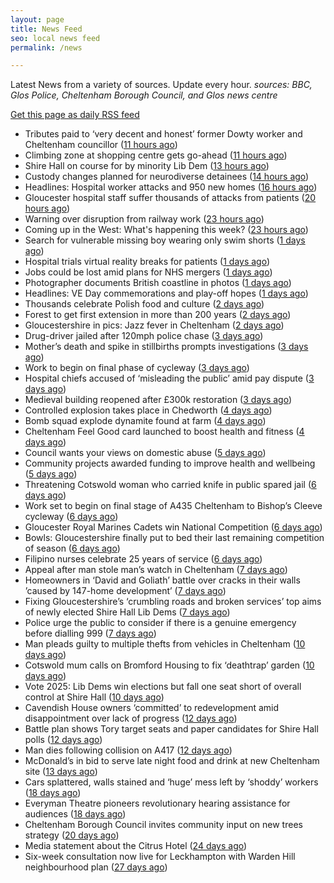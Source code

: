 ```yaml
---
layout: page
title: News Feed
seo: local news feed
permalink: /news

---
```


Latest News from a variety of sources. Update every hour.
_sources: BBC, Glos Police, Cheltenham Borough Council, and Glos news centre_

[Get this page as daily RSS feed](/daily.rss)

<!-- news_marker starts -->
- Tributes paid to ‘very decent and honest’ former Dowty worker and Cheltenham councillor ([11 hours ago](https://gloucesternewscentre.co.uk/tributes-paid-to-very-decent-and-honest-former-dowty-worker-and-cheltenham-councillor/))
- Climbing zone at shopping centre gets go-ahead ([11 hours ago](https://www.bbc.com/news/articles/cn5ywq6ng4yo))
- Shire Hall on course for by minority Lib Dem ([13 hours ago](https://gloucesternewscentre.co.uk/shire-hall-on-course-for-by-minority-lib-dem/))
- Custody changes planned for neurodiverse detainees ([14 hours ago](https://www.bbc.com/news/articles/cly3905l147o))
- Headlines: Hospital worker attacks and 950 new homes ([16 hours ago](https://www.bbc.com/news/articles/c7714z0nv3go))
- Gloucester hospital staff suffer thousands of attacks from patients ([20 hours ago](https://gloucesternewscentre.co.uk/gloucester-hospital-staff-suffer-thousands-of-attacks-from-patients/))
- Warning over disruption from railway work ([23 hours ago](https://www.bbc.com/news/articles/cy8n4d0kxjro))
- Coming up in the West: What's happening this week? ([23 hours ago](https://www.bbc.com/news/articles/c0j7p401x7eo))
- Search for vulnerable missing boy wearing only swim shorts ([1 days ago](https://www.bbc.com/news/articles/ced20dq64yno))
- Hospital trials virtual reality breaks for patients ([1 days ago](https://www.bbc.com/news/articles/c98py6k423xo))
- Jobs could be lost amid plans for NHS mergers ([1 days ago](https://www.bbc.com/news/articles/cq54e3ned40o))
- Photographer documents British coastline in photos ([1 days ago](https://www.bbc.com/news/articles/cewdlqzxello))
- Headlines: VE Day commemorations and play-off hopes ([1 days ago](https://www.bbc.com/news/articles/c8070x0r38jo))
- Thousands celebrate Polish food and culture ([2 days ago](https://www.bbc.com/news/articles/c861904v5ego))
- Forest to get first extension in more than 200 years ([2 days ago](https://www.bbc.com/news/articles/cx2w2d1ww0yo))
- Gloucestershire in pics: Jazz fever in Cheltenham ([2 days ago](https://www.bbc.com/news/articles/cql23676qlgo))
- Drug-driver jailed after 120mph police chase ([3 days ago](https://www.bbc.com/news/articles/c8jgl2gdj3jo))
- Mother’s death and spike in stillbirths prompts investigations ([3 days ago](https://gloucesternewscentre.co.uk/mothers-death-and-spike-in-stillbirths-prompts-investigations/))
- Work to begin on final phase of cycleway ([3 days ago](https://www.bbc.com/news/articles/cjwq3242dego))
- Hospital chiefs accused of ‘misleading the public’ amid pay dispute ([3 days ago](https://gloucesternewscentre.co.uk/hospital-chiefs-accused-of-misleading-the-public-amid-pay-dispute/))
- Medieval building reopened after £300k restoration ([3 days ago](https://www.bbc.com/news/articles/cwy6y3d1xz0o))
- Controlled explosion takes place in Chedworth ([4 days ago](https://gloucesternewscentre.co.uk/controlled-explosion-takes-place-in-chedworth/))
- Bomb squad explode dynamite found at farm ([4 days ago](https://www.bbc.com/news/articles/c0k34gzdmxko))
- Cheltenham Feel Good card launched to boost health and fitness ([4 days ago](https://www.cheltenham.gov.uk/news/article/3007/cheltenham_feel_good_card_launched_to_boost_health_and_fitness))
- Council wants your views on domestic abuse ([5 days ago](https://gloucesternewscentre.co.uk/council-wants-your-views-on-domestic-abuse/))
- Community projects awarded funding to improve health and wellbeing ([5 days ago](https://www.cheltenham.gov.uk/news/article/3006/community_projects_awarded_funding_to_improve_health_and_wellbeing))
- Threatening Cotswold woman who carried knife in public spared jail ([6 days ago](https://gloucesternewscentre.co.uk/threatening-cotswold-woman-who-carried-knife-in-public-spared-jail/))
- Work set to begin on final stage of A435 Cheltenham to Bishop’s Cleeve cycleway ([6 days ago](https://gloucesternewscentre.co.uk/work-set-to-begin-on-final-stage-of-a435-cheltenham-to-bishops-cleeve-cycleway/))
- Gloucester Royal Marines Cadets win National Competition ([6 days ago](https://gloucesternewscentre.co.uk/gloucester-royal-marines-cadets-win-national-competition/))
- Bowls: Gloucestershire finally put to bed their last remaining competition of season ([6 days ago](https://gloucesternewscentre.co.uk/bowls-gloucestershire-finally-put-to-bed-their-last-remaining-competition-of-season/))
- Filipino nurses celebrate 25 years of service ([6 days ago](https://gloucesternewscentre.co.uk/filipino-nurses-celebrate-25-years-of-service/))
- Appeal after man stole man’s watch in Cheltenham ([7 days ago](https://gloucesternewscentre.co.uk/appeal-after-man-stole-mans-watch-in-cheltenham/))
- Homeowners in ‘David and Goliath’ battle over cracks in their walls ’caused by 147-home development’ ([7 days ago](https://gloucesternewscentre.co.uk/homeowners-in-david-and-goliath-battle-over-cracks-in-their-walls-caused-by-147-home-development/))
- Fixing Gloucestershire’s ‘crumbling roads and broken services’ top aims of newly elected Shire Hall Lib Dems ([7 days ago](https://gloucesternewscentre.co.uk/fixing-gloucestershires-crumbling-roads-and-broken-services-top-aims-of-newly-elected-shire-hall-lib-dems/))
- Police urge the public to consider if there is a genuine emergency before dialling 999 ([7 days ago](https://gloucesternewscentre.co.uk/police-urge-the-public-to-consider-if-there-is-a-genuine-emergency-before-dialling-999/))
- Man pleads guilty to multiple thefts from vehicles in Cheltenham ([10 days ago](https://gloucesternewscentre.co.uk/man-pleads-guilty-to-multiple-thefts-from-vehicles-in-cheltenham/))
- Cotswold mum calls on Bromford Housing to fix ‘deathtrap’ garden ([10 days ago](https://gloucesternewscentre.co.uk/cotswold-mum-calls-on-bromford-housing-to-fix-deathtrap-garden/))
- Vote 2025: Lib Dems win elections but fall one seat short of overall control at Shire Hall ([10 days ago](https://gloucesternewscentre.co.uk/vote-2025-lib-dems-win-elections-but-fall-one-seat-short-of-overall-control-at-shire-hall/))
- Cavendish House owners ‘committed’ to redevelopment amid disappointment over lack of progress ([12 days ago](https://gloucesternewscentre.co.uk/cavendish-house-owners-committed-to-redevelopment-amid-disappointment-over-lack-of-progress/))
- Battle plan shows Tory target seats and paper candidates for Shire Hall polls ([12 days ago](https://gloucesternewscentre.co.uk/battle-plan-shows-tory-target-seats-and-paper-candidates-for-shire-hall-polls/))
- Man dies following collision on A417 ([12 days ago](https://gloucesternewscentre.co.uk/man-dies-following-collision-on-a417/))
- McDonald’s in bid to serve late night food and drink at new Cheltenham site ([13 days ago](https://gloucesternewscentre.co.uk/mcdonalds-in-bid-to-serve-late-night-food-and-drink-at-new-cheltenham-site/))
- Cars splattered, walls stained and ‘huge’ mess left by ‘shoddy’ workers ([18 days ago](https://gloucesternewscentre.co.uk/cars-splattered-walls-stained-and-huge-mess-left-by-shoddy-workers/))
- Everyman Theatre pioneers revolutionary hearing assistance for audiences ([18 days ago](https://gloucesternewscentre.co.uk/everyman-theatre-pioneers-revolutionary-hearing-assistance-for-audiences/))
- Cheltenham Borough Council invites community input on new trees strategy ([20 days ago](https://www.cheltenham.gov.uk/news/article/3005/cheltenham_borough_council_invites_community_input_on_new_trees_strategy))
- Media statement about the Citrus Hotel ([24 days ago](https://www.cheltenham.gov.uk/news/article/3004/media_statement_about_the_citrus_hotel))
- Six-week consultation now live for Leckhampton with Warden Hill neighbourhood plan ([27 days ago](https://www.cheltenham.gov.uk/news/article/3003/six-week_consultation_now_live_for_leckhampton_with_warden_hill_neighbourhood_plan))

<!-- news_marker ends -->
